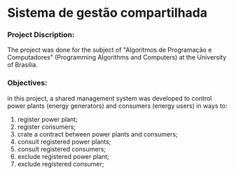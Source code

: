 # Sistema de gestão compartilhada

### Project Discription:
The project was done for the subject of "Algoritmos de Programação e Computadores" (Programming Algorithms and Computers) at the University of Brasilia.

### Objectives:
in this project, a shared management system was developed to control power plants (energy generators) and consumers (energy users) in ways to:

1) register power plant;
2) register consumers; 
3) crate a contract between power plants and consumers;
4) consult registered power plants;
5) consult registered consumers;
6) exclude registered power plant;
7) exclude registered consumer;


